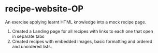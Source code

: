 # recipe-website-OP
An exercise applying learnt HTML knowledge into a mock recipe page.
1. Created a Landing page for all recipes with links to each one that open in separate tabs
2. Created recipes with embedded images, basic formatting and ordered and unordered lists.
